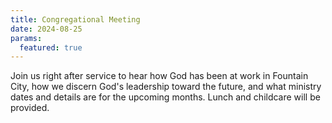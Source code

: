 ```yaml
---
title: Congregational Meeting
date: 2024-08-25
params:
  featured: true
---
```


Join us right after service to hear how God has been at work in Fountain City, how we discern God's leadership toward the future, and what ministry dates and details are for the upcoming months. Lunch and childcare will be provided.

<!--more-->

